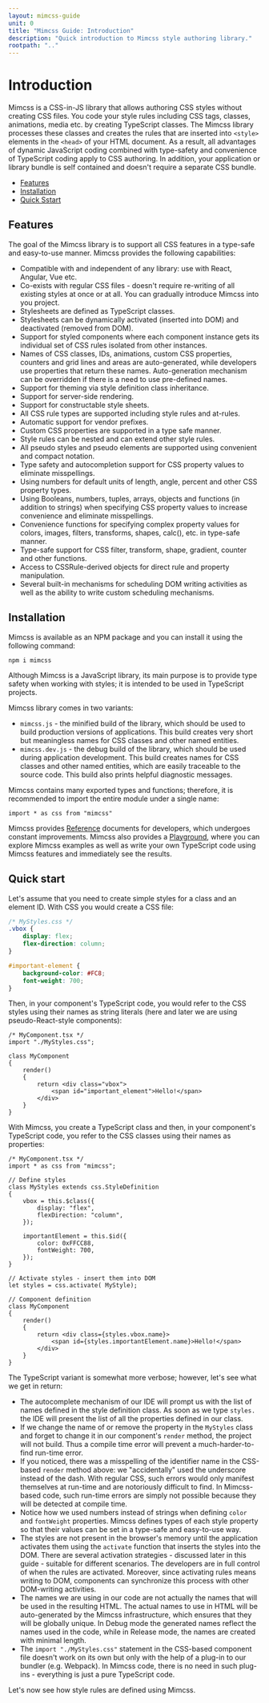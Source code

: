 ```yaml
---
layout: mimcss-guide
unit: 0
title: "Mimcss Guide: Introduction"
description: "Quick introduction to Mimcss style authoring library."
rootpath: ".."
---
```


# Introduction

Mimcss is a CSS-in-JS library that allows authoring CSS styles without creating CSS files. You code your style rules including CSS tags, classes, animations, media etc. by creating TypeScript classes. The Mimcss library processes these classes and creates the rules that are inserted into `<style>` elements in the `<head>` of your HTML document. As a result, all advantages of dynamic JavaScript coding combined with type-safety and convenience of TypeScript coding apply to CSS authoring. In addition, your application or library bundle is self contained and doesn't require a separate CSS bundle.

* [Features](#features)
* [Installation](#installation)
* [Quick Sstart](#quick-start)

## Features
The goal of the Mimcss library is to support all CSS features in a type-safe and easy-to-use manner. Mimcss provides the following capabilities:

- Compatible with and independent of any library: use with React, Angular, Vue etc.
- Co-exists with regular CSS files - doesn't require re-writing of all existing styles at once or at all. You can gradually introduce Mimcss into you project.
- Stylesheets are defined as TypeScript classes.
- Stylesheets can be dynamically activated (inserted into DOM) and deactivated (removed from DOM).
- Support for styled components where each component instance gets its individual set of CSS rules isolated from other instances.
- Names of CSS classes, IDs, animations, custom CSS properties, counters and grid lines and areas are auto-generated, while developers use properties that return these names. Auto-generation mechanism can be overridden if there is a need to use pre-defined names.
- Support for theming via style definition class inheritance.
- Support for server-side rendering.
- Support for constructable style sheets.
- All CSS rule types are supported including style rules and at-rules.
- Automatic support for vendor prefixes.
- Custom CSS properties are supported in a type safe manner.
- Style rules can be nested and can extend other style rules.
- All pseudo styles and pseudo elements are supported using convenient and compact notation.
- Type safety and autocompletion support for CSS property values to eliminate misspellings.
- Using numbers for default units of length, angle, percent and other CSS property types.
- Using Booleans, numbers, tuples, arrays, objects and functions (in addition to strings) when specifying CSS property values to increase convenience and eliminate misspellings.
- Convenience functions for specifying complex property values for colors, images, filters, transforms, shapes, calc(), etc. in type-safe manner.
- Type-safe support for CSS filter, transform, shape, gradient, counter and other functions.
- Access to CSSRule-derived objects for direct rule and property manipulation.
- Several built-in mechanisms for scheduling DOM writing activities as well as the ability to write custom scheduling mechanisms.

## Installation
Mimcss is available as an NPM package and you can install it using the following command:

```shell
npm i mimcss
```

Although Mimcss is a JavaScript library, its main purpose is to provide type safety when working with styles; it is intended to be used in TypeScript projects.

Mimcss library comes in two variants:

- `mimcss.js` - the minified build of the library, which should be used to build production versions of applications. This build creates very short but meaningless names for CSS classes and other named entities.
- `mimcss.dev.js` - the debug build of the library, which should be used during application development. This build creates names for CSS classes and other named entities, which are easily traceable to the source code. This build also prints helpful diagnostic messages.

Mimcss contains many exported types and functions; therefore, it is recommended to import the entire module under a single name:

```tsx
import * as css from "mimcss"
```

Mimcss provides [Reference](../reference.html) documents for developers, which undergoes constant improvements. Mimcss also provides a [Playground](../demo/playground.html), where you can explore Mimcss examples as well as write your own TypeScript code using Mimcss features and immediately see the results.

## Quick start
Let's assume that you need to create simple styles for a class and an element ID. With CSS you would create a CSS file:

```css
/* MyStyles.css */
.vbox {
    display: flex;
    flex-direction: column;
}

#important-element {
    background-color: #FC8;
    font-weight: 700;
}
```
Then, in your component's TypeScript code, you would refer to the CSS styles using their names as string literals (here and later we are using pseudo-React-style components):

```tsx
/* MyComponent.tsx */
import "./MyStyles.css";

class MyComponent
{
    render()
    {
        return <div class="vbox">
            <span id="important_element">Hello!</span>
        </div>
    }
}
```
With Mimcss, you create a TypeScript class and then, in your component's TypeScript code, you refer to the CSS classes using their names as properties:

```tsx
/* MyComponent.tsx */
import * as css from "mimcss";

// Define styles
class MyStyles extends css.StyleDefinition
{
    vbox = this.$class({
        display: "flex",
        flexDirection: "column",
    });

    importantElement = this.$id({
        color: 0xFFCC88,
        fontWeight: 700,
    });
}

// Activate styles - insert them into DOM
let styles = css.activate( MyStyle);

// Component definition
class MyComponent
{
    render()
    {
        return <div class={styles.vbox.name}>
            <span id={styles.importantElement.name}>Hello!</span>
        </div>
    }
}
```

The TypeScript variant is somewhat more verbose; however, let's see what we get in return:

- The autocomplete mechanism of our IDE will prompt us with the list of names defined in the style definition class. As soon as we type `styles.` the IDE will present the list of all the properties defined in our class.
- If we change the name of or remove the property in the `MyStyles` class and forget to change it in our component's `render` method, the project will not build. Thus a compile time error will prevent a much-harder-to-find run-time error.
- If you noticed, there was a misspelling of the identifier name in the CSS-based `render` method above: we "accidentally" used the underscore instead of the dash. With regular CSS, such errors would only manifest themselves at run-time and are notoriously difficult to find. In Mimcss-based code, such run-time errors are simply not possible because they will be detected at compile time.
- Notice how we used numbers instead of strings when defining `color` and `fontWeight` properties. Mimcss defines types of each style property so that their values can be set in a type-safe and easy-to-use way.
- The styles are not present in the browser's memory until the application activates them using the `activate` function that inserts the styles into the DOM. There are several activation strategies - discussed later in this guide - suitable for different scenarios. The developers are in full control of when the rules are activated. Moreover, since activating rules means writing to DOM, components can synchronize this process with other DOM-writing activities.
- The names we are using in our code are not actually the names that will be used in the resulting HTML. The actual names to use in HTML will be auto-generated by the Mimcss infrastructure, which ensures that they will be globally unique. In Debug mode the generated names reflect the names used in the code, while in Release mode, the names are created with minimal length.
- The `import "./MyStyles.css"` statement in the CSS-based component file doesn't work on its own but only with the help of a plug-in to our bundler (e.g. Webpack). In Mimcss code, there is no need in such plug-ins - everything is just a pure TypeScript code.

Let's now see how style rules are defined using Mimcss.

